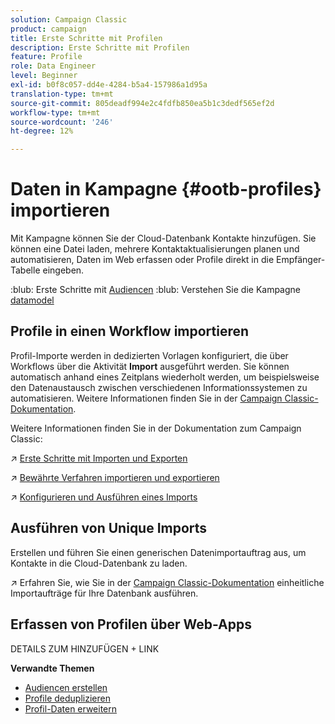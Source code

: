 ```yaml
---
solution: Campaign Classic
product: campaign
title: Erste Schritte mit Profilen
description: Erste Schritte mit Profilen
feature: Profile
role: Data Engineer
level: Beginner
exl-id: b0f8c057-dd4e-4284-b5a4-157986a1d95a
translation-type: tm+mt
source-git-commit: 805deadf994e2c4fdfb850ea5b1c3dedf565ef2d
workflow-type: tm+mt
source-wordcount: '246'
ht-degree: 12%

---
```


# Daten in Kampagne {#ootb-profiles} importieren

Mit Kampagne können Sie der Cloud-Datenbank Kontakte hinzufügen. Sie können eine Datei laden, mehrere Kontaktaktualisierungen planen und automatisieren, Daten im Web erfassen oder Profile direkt in die Empfänger-Tabelle eingeben.

:blub: Erste Schritte mit [Audiencen](audiences.md)
:blub: Verstehen Sie die Kampagne [datamodel](../dev/datamodel.md)

## Profile in einen Workflow importieren

Profil-Importe werden in dedizierten Vorlagen konfiguriert, die über Workflows über die Aktivität **Import** ausgeführt werden. Sie können automatisch anhand eines Zeitplans wiederholt werden, um beispielsweise den Datenaustausch zwischen verschiedenen Informationssystemen zu automatisieren. Weitere Informationen finden Sie in der [Campaign Classic-Dokumentation](https://experienceleague.adobe.com/docs/campaign-classic/using/getting-started/importing-and-exporting-data/import-export-workflows.html).


Weitere Informationen finden Sie in der Dokumentation zum Campaign Classic:

:arrow_upper_right: [Erste Schritte mit Importen und Exporten](https://experienceleague.adobe.com/docs/campaign-classic/using/getting-started/importing-and-exporting-data/get-started-data-import-export.html)

:arrow_upper_right: [Bewährte Verfahren importieren und exportieren](https://experienceleague.adobe.com/docs/campaign-classic/using/getting-started/importing-and-exporting-data/best-practices/import-export-best-practices.html)

:arrow_upper_right: [Konfigurieren und Ausführen eines Imports](https://experienceleague.adobe.com/docs/campaign-classic/using/getting-started/importing-and-exporting-data/generic-imports-exports/executing-import-jobs.html)

## Ausführen von Unique Imports

Erstellen und führen Sie einen generischen Datenimportauftrag aus, um Kontakte in die Cloud-Datenbank zu laden.

:arrow_upper_right: Erfahren Sie, wie Sie in der [Campaign Classic-Dokumentation](https://experienceleague.adobe.com/docs/campaign-classic/using/getting-started/importing-and-exporting-data/generic-imports-exports/about-generic-imports-exports.html) einheitliche Importaufträge für Ihre Datenbank ausführen.

## Erfassen von Profilen über Web-Apps

DETAILS ZUM HINZUFÜGEN + LINK


**Verwandte Themen**

* [Audiencen erstellen](audiences.md)
* [Profile deduplizieren](https://experienceleague.adobe.com/docs/campaign-classic/using/automating-with-workflows/use-cases/data-management/deduplication-merge.html)
* [Profil-Daten erweitern](https://experienceleague.adobe.com/docs/campaign-classic/using/automating-with-workflows/use-cases/data-management/enriching-data.html)
